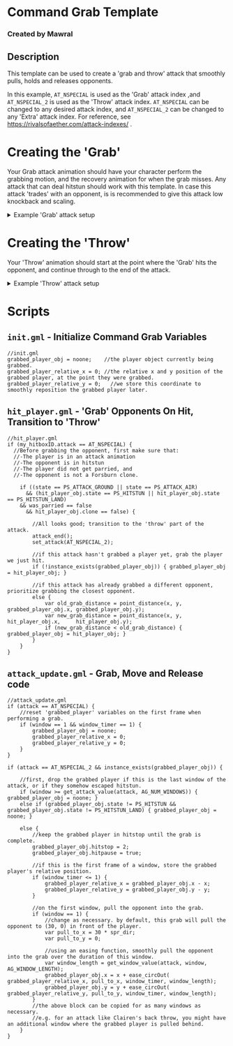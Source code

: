 # Command Grab Template
### Created by Mawral

## Description

This template can be used to create a 'grab and throw' attack that smoothly pulls, holds and releases opponents.

In this example, `AT_NSPECIAL` is used as the 'Grab' attack index ,and `AT_NSPECIAL_2` is used as the 'Throw' attack index. 
`AT_NSPECIAL` can be changed to any desired attack index, and `AT_NSPECIAL_2` can be changed to any 'Extra' attack index. For reference, see https://rivalsofaether.com/attack-indexes/ .

# Creating the 'Grab'
Your Grab attack animation should have your character perform the grabbing motion, and the recovery animation for when the grab misses. Any attack that can deal hitstun should work with this template.
In case this attack 'trades' with an opponent, is is recommended to give this attack low knockback and scaling.
<details>
  <summary>Example 'Grab' attack setup</summary>
 
  ```GML
//attacks/nspecial.gml
//a minimal 'grab' attack example with a single hitbox. You can copy-paste this into your project to quickly test this template.
//grab attack example
set_attack_value(AT_NSPECIAL, AG_CATEGORY, 2);
set_attack_value(AT_NSPECIAL, AG_SPRITE, sprite_get("nspecial"));
set_attack_value(AT_NSPECIAL, AG_HURTBOX_SPRITE, sprite_get("nspecial_hurt"));
set_attack_value(AT_NSPECIAL, AG_NUM_WINDOWS, 3);

//startup
set_window_value(AT_NSPECIAL, 1, AG_WINDOW_LENGTH, 8);
set_window_value(AT_NSPECIAL, 1, AG_WINDOW_ANIM_FRAMES, 1);
set_window_value(AT_NSPECIAL, 1, AG_WINDOW_SFX_FRAME, 4);

//active
set_window_value(AT_NSPECIAL, 2, AG_WINDOW_LENGTH, 6);
set_window_value(AT_NSPECIAL, 2, AG_WINDOW_ANIM_FRAMES, 1);
set_window_value(AT_NSPECIAL, 2, AG_WINDOW_ANIM_FRAME_START, 1);

//recovery
set_window_value(AT_NSPECIAL, 3, AG_WINDOW_LENGTH, 10);
set_window_value(AT_NSPECIAL, 3, AG_WINDOW_ANIM_FRAMES, 1);
set_window_value(AT_NSPECIAL, 3, AG_WINDOW_ANIM_FRAME_START, 2);
set_window_value(AT_NSPECIAL, 3, AG_WINDOW_HAS_WHIFFLAG, 1);

set_num_hitboxes(AT_NSPECIAL, 1);

//grab hitbox
set_hitbox_value(AT_NSPECIAL, 1, HG_WINDOW, 2);
set_hitbox_value(AT_NSPECIAL, 1, HG_LIFETIME, get_window_value(AT_NSPECIAL, 2, AG_WINDOW_LENGTH));
set_hitbox_value(AT_NSPECIAL, 1, HG_HITBOX_X, 30);
set_hitbox_value(AT_NSPECIAL, 1, HG_HITBOX_Y, -30);
set_hitbox_value(AT_NSPECIAL, 1, HG_PRIORITY, 3);
set_hitbox_value(AT_NSPECIAL, 1, HG_WIDTH, 60);
set_hitbox_value(AT_NSPECIAL, 1, HG_HEIGHT, 50);
set_hitbox_value(AT_NSPECIAL, 1, HG_DAMAGE, 2);
set_hitbox_value(AT_NSPECIAL, 1, HG_ANGLE, 45);
set_hitbox_value(AT_NSPECIAL, 1, HG_BASE_KNOCKBACK, 4);
set_hitbox_value(AT_NSPECIAL, 1, HG_HITSTUN_MULTIPLIER, 1);
set_hitbox_value(AT_NSPECIAL, 1, HG_BASE_HITPAUSE, 4);
set_hitbox_value(AT_NSPECIAL, 1, HG_HIT_SFX, asset_get("sfx_blow_weak3"));
  ```

</details>

# Creating the 'Throw'
Your 'Throw' animation should start at the point where the 'Grab' hits the opponent, and continue through to the end of the attack. 

<details>
  <summary>Example 'Throw' attack setup</summary>
 
  ```GML
//attacks/nspecial_2.gml
//a minimal 'throw' attack example with a single hitbox. You can copy-paste this into your project to quickly test this template.
set_attack_value(AT_NSPECIAL_2, AG_CATEGORY, 2);
set_attack_value(AT_NSPECIAL_2, AG_SPRITE, sprite_get("nspecial"));
set_attack_value(AT_NSPECIAL_2, AG_HURTBOX_SPRITE, sprite_get("nspecial_hurt"));
set_attack_value(AT_NSPECIAL_2, AG_NUM_WINDOWS, 3);

//startup
set_window_value(AT_NSPECIAL_2, 1, AG_WINDOW_LENGTH, 15);
set_window_value(AT_NSPECIAL_2, 1, AG_WINDOW_ANIM_FRAMES, 1);
set_window_value(AT_NSPECIAL_2, 1, AG_WINDOW_SFX_FRAME, 4);

//active
set_window_value(AT_NSPECIAL_2, 2, AG_WINDOW_LENGTH, 3);
set_window_value(AT_NSPECIAL_2, 2, AG_WINDOW_ANIM_FRAMES, 1);
set_window_value(AT_NSPECIAL_2, 2, AG_WINDOW_ANIM_FRAME_START, 1);

//recovery
set_window_value(AT_NSPECIAL_2, 3, AG_WINDOW_LENGTH, 10);
set_window_value(AT_NSPECIAL_2, 3, AG_WINDOW_ANIM_FRAMES, 1);
set_window_value(AT_NSPECIAL_2, 3, AG_WINDOW_ANIM_FRAME_START, 2);
set_window_value(AT_NSPECIAL_2, 3, AG_WINDOW_HAS_WHIFFLAG, 1);

set_num_hitboxes(AT_NSPECIAL_2, 1);

//throw hitbox
set_hitbox_value(AT_NSPECIAL_2, 1, HG_WINDOW, 2);
set_hitbox_value(AT_NSPECIAL_2, 1, HG_LIFETIME, get_window_value(AT_NSPECIAL_2, 2, AG_WINDOW_LENGTH));
set_hitbox_value(AT_NSPECIAL_2, 1, HG_HITBOX_X, 30);
set_hitbox_value(AT_NSPECIAL_2, 1, HG_HITBOX_Y, -30);
set_hitbox_value(AT_NSPECIAL_2, 1, HG_PRIORITY, 3);
set_hitbox_value(AT_NSPECIAL_2, 1, HG_WIDTH, 60);
set_hitbox_value(AT_NSPECIAL_2, 1, HG_HEIGHT, 50);
set_hitbox_value(AT_NSPECIAL_2, 1, HG_DAMAGE, 8);
set_hitbox_value(AT_NSPECIAL_2, 1, HG_ANGLE, 45);
set_hitbox_value(AT_NSPECIAL_2, 1, HG_BASE_KNOCKBACK, 8);
set_hitbox_value(AT_NSPECIAL_2, 1, HG_KNOCKBACK_SCALING, 0.5);
set_hitbox_value(AT_NSPECIAL_2, 1, HG_BASE_HITPAUSE, 7);
set_hitbox_value(AT_NSPECIAL_2, 1, HG_HITPAUSE_SCALING, 0.3);
set_hitbox_value(AT_NSPECIAL_2, 1, HG_HIT_SFX, asset_get("sfx_blow_medium2"));
  ```

</details>

# Scripts
 
## `init.gml` - Initialize Command Grab Variables
```GML
//init.gml
grabbed_player_obj = noone;    //the player object currently being grabbed.
grabbed_player_relative_x = 0; //the relative x and y position of the grabbed player, at the point they were grabbed.
grabbed_player_relative_y = 0;   //we store this coordinate to smoothly reposition the grabbed player later.
```
## `hit_player.gml` - 'Grab' Opponents On Hit, Transition to 'Throw'
```GML
//hit_player.gml
if (my_hitboxID.attack == AT_NSPECIAL) {
  //Before grabbing the opponent, first make sure that:
  //-The player is in an attack animation
  //-The opponent is in hitstun
  //-The player did not get parried, and
  //-The opponent is not a Forsburn clone.

	if ((state == PS_ATTACK_GROUND || state == PS_ATTACK_AIR)
	  && (hit_player_obj.state == PS_HITSTUN || hit_player_obj.state == PS_HITSTUN_LAND)
    && was_parried == false
	  && hit_player_obj.clone == false) {
		
		//All looks good; transition to the 'throw' part of the attack.
		attack_end();
		set_attack(AT_NSPECIAL_2);
		
		//if this attack hasn't grabbed a player yet, grab the player we just hit.
		if (!instance_exists(grabbed_player_obj)) { grabbed_player_obj = hit_player_obj; }
		
		//if this attack has already grabbed a different opponent, prioritize grabbing the closest opponent.
		else {
			var old_grab_distance = point_distance(x, y, grabbed_player_obj.x, grabbed_player_obj.y);
			var new_grab_distance = point_distance(x, y,     hit_player_obj.x,     hit_player_obj.y);
			if (new_grab_distance < old_grab_distance) { grabbed_player_obj = hit_player_obj; }
		}
	}
}
```

## `attack_update.gml` - Grab, Move and Release code
```GML
//attack_update.gml
if (attack == AT_NSPECIAL) {
	//reset 'grabbed_player' variables on the first frame when performing a grab.
    if (window == 1 && window_timer == 1) { 
    	grabbed_player_obj = noone; 
    	grabbed_player_relative_x = 0;
    	grabbed_player_relative_y = 0;
    }
}

if (attack == AT_NSPECIAL_2 && instance_exists(grabbed_player_obj)) {
	
	//first, drop the grabbed player if this is the last window of the attack, or if they somehow escaped hitstun.
	if (window >= get_attack_value(attack, AG_NUM_WINDOWS)) { grabbed_player_obj = noone; }
	else if (grabbed_player_obj.state != PS_HITSTUN && grabbed_player_obj.state != PS_HITSTUN_LAND) { grabbed_player_obj = noone; }

	else {
		//keep the grabbed player in hitstop until the grab is complete.
		grabbed_player_obj.hitstop = 2;
		grabbed_player_obj.hitpause = true;
		
		//if this is the first frame of a window, store the grabbed player's relative position.
		if (window_timer <= 1) {
			grabbed_player_relative_x = grabbed_player_obj.x - x;
			grabbed_player_relative_y = grabbed_player_obj.y - y;
		}
		 
		//on the first window, pull the opponent into the grab.
		if (window == 1) { 
			//change as necessary. by default, this grab will pull the opponent to (30, 0) in front of the player.
			var pull_to_x = 30 * spr_dir;
			var pull_to_y = 0;
			
			//using an easing function, smoothly pull the opponent into the grab over the duration of this window.
			var window_length = get_window_value(attack, window, AG_WINDOW_LENGTH);
			grabbed_player_obj.x = x + ease_circOut( grabbed_player_relative_x, pull_to_x, window_timer, window_length);
			grabbed_player_obj.y = y + ease_circOut( grabbed_player_relative_y, pull_to_y, window_timer, window_length);
		}
		//the above block can be copied for as many windows as necessary.
		//e.g. for an attack like Clairen's back throw, you might have an additional window where the grabbed player is pulled behind.
	}
}
```
